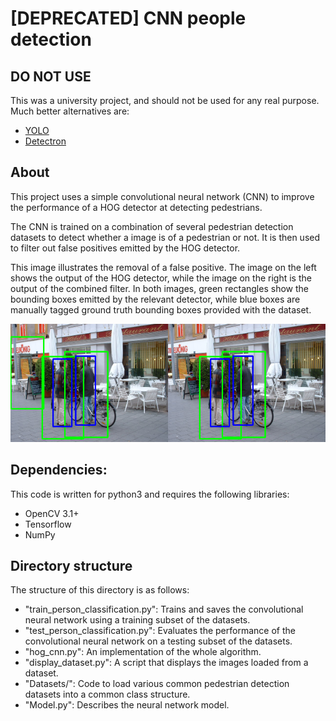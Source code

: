 # [DEPRECATED] CNN people detection
## DO NOT USE
This was a university project, and should not be used for any real purpose. Much better alternatives are:
- [YOLO](https://pjreddie.com/darknet/yolo/)
- [Detectron](https://github.com/facebookresearch/Detectron)


## About
This project uses a simple convolutional neural network (CNN) to improve the performance of a HOG detector at detecting pedestrians.

The CNN is trained on a combination of several pedestrian detection datasets to detect whether a image is of a pedestrian or not.
It is then used to filter out false positives emitted by the HOG detector.

This image illustrates the removal of a false positive. The image on the left shows the output of the HOG detector, while the image on the right is the output of the combined filter. In both images, green rectangles show the bounding boxes emitted by the relevant detector, while blue boxes are manually tagged ground truth bounding boxes provided with the dataset.

![Operation illustration](illustration.png)

## Dependencies:
This code is written for python3 and requires the following libraries:
- OpenCV 3.1+
- Tensorflow
- NumPy

## Directory structure
The structure of this directory is as follows:
- "train_person_classification.py":
  Trains and saves the convolutional neural network using a training subset of the datasets.
- "test_person_classification.py":
  Evaluates the performance of the convolutional neural network on a testing subset of the datasets.
- "hog_cnn.py":
  An implementation of the whole algorithm.
- "display_dataset.py":
  A script that displays the images loaded from a dataset.
- "Datasets/":
  Code to load various common pedestrian detection datasets into a common class structure.
- "Model.py":
  Describes the neural network model.
